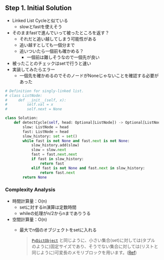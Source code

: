 ## Step 1. Initial Solution

- Linked List Cycleと似ている
    - slowとfastを使えそう
- そのままfastで進んでいって被ったところを返す？
    - それだと追い越してしまう可能性がある
    - 追い越すとしても一個分まで
    - 追いついたら一個前も確かめる？
        - 一個前は難しそうなので一個先が良い
- 被ったことのチェックはsetで行うと速い
- 実装してみたらエラー
    - 一個先を確かめるのでそのノードがNoneじゃないことを確認する必要があった

```python
# Definition for singly-linked list.
# class ListNode:
#     def __init__(self, x):
#         self.val = x
#         self.next = None

class Solution:
    def detectCycle(self, head: Optional[ListNode]) -> Optional[ListNode]:
        slow: ListNode = head
        fast: ListNode = head
        slow_history: set = set()
        while fast is not None and fast.next is not None:
            slow_history.add(slow)
            slow = slow.next
            fast = fast.next.next
            if fast in slow_history:
                return fast
            elif fast is not None and fast.next in slow_history:
                return fast.next
        return None
```

### Complexity Analysis

- 時間計算量：O(n)
    - setに対するin演算は定数時間
    - whileの処理がn/2からnまでありうる
- 空間計算量：O(n)
    - 最大でn個のオブジェクトをsetに入れる
        
        > [`PyDictObject`](https://docs.python.org/ja/3.13/c-api/dict.html#c.PyDictObject) と同じように、小さい集合(set)に対しては(タプルのように)固定サイズであり、そうでない集合に対しては(リストと同じように)可変長のメモリブロックを用います。([Ref](https://docs.python.org/ja/3.13/c-api/set.html#set-objects))
